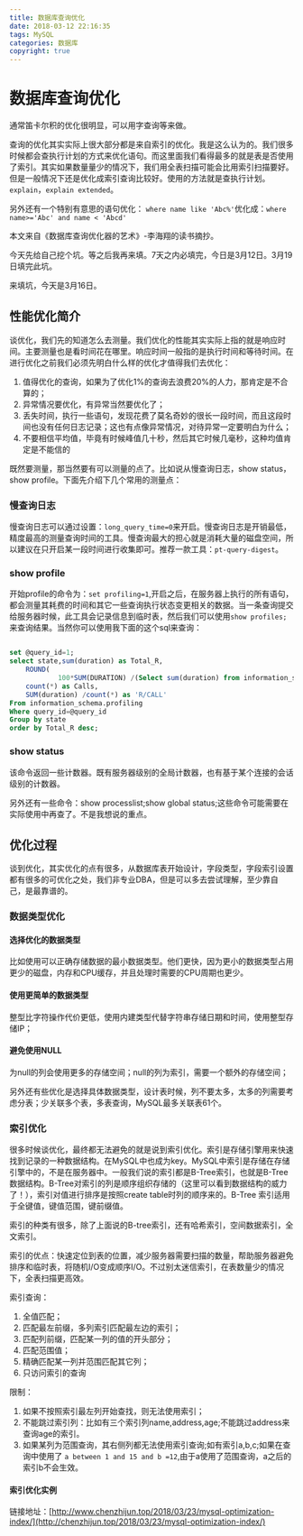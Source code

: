 ```yaml
---
title: 数据库查询优化
date: 2018-03-12 22:16:35
tags: MySQL
categories: 数据库
copyright: true
---
```


# 数据库查询优化

通常笛卡尔积的优化很明显，可以用字查询等来做。

查询的优化其实实际上很大部分都是来自索引的优化。我是这么认为的。我们很多时候都会查执行计划的方式来优化语句。而这里面我们看得最多的就是表是否使用了索引。其实如果数量量少的情况下，我们用全表扫描可能会比用索引扫描要好。但是一般情况下还是优化成索引查询比较好。使用的方法就是查执行计划。`explain`，`explain extended`。

另外还有一个特别有意思的语句优化： `where name like 'Abc%'`优化成：`where name>='Abc' and name < 'Abcd'`

本文来自《数据库查询优化器的艺术》-李海翔的读书摘抄。

今天先给自己挖个坑。等之后我再来填。7天之内必填完，今日是3月12日。3月19日填完此坑。


来填坑，今天是3月16日。

## 性能优化简介

谈优化，我们先的知道怎么去测量。我们优化的性能其实实际上指的就是响应时间。主要测量也是看时间花在哪里。响应时间一般指的是执行时间和等待时间。在进行优化之前我们必须先明白什么样的优化才值得我们去优化：

1. 值得优化的查询，如果为了优化1%的查询去浪费20%的人力，那肯定是不合算的；
2. 异常情况要优化，有异常当然要优化了；
3. 丢失时间，执行一些语句，发现花费了莫名奇妙的很长一段时间，而且这段时间也没有任何日志记录；这也有点像异常情况，对待异常一定要明白为什么；
4. 不要相信平均值，毕竟有时候峰值几十秒，然后其它时候几毫秒，这种均值肯定是不能信的

既然要测量，那当然要有可以测量的点了。比如说从慢查询日志，show status，show profile。下面先介绍下几个常用的测量点：

### 慢查询日志

慢查询日志可以通过设置：`long_query_time=0`来开启。慢查询日志是开销最低，精度最高的测量查询时间的工具。慢查询最大的担心就是消耗大量的磁盘空间，所以建议在只开启某一段时间进行收集即可。推荐一款工具：`pt-query-digest`。

### show profile

开始profile的命令为：`set profiling=1`,开启之后，在服务器上执行的所有语句，都会测量其耗费的时间和其它一些查询执行状态变更相关的数据。当一条查询提交给服务器时候，此工具会记录信息到临时表，然后我们可以使用`show profiles;`来查询结果。当然你可以使用我下面的这个sql来查询：

```sql

set @query_id=1;
select state,sum(duration) as Total_R,
	ROUND(
			100*SUM(DURATION) /(Select sum(duration) from information_schema.profiling where query_id=@query_id),2) as Pct_R,
    count(*) as Calls,
	SUM(duration) /count(*) as 'R/CALL'
From information_schema.profiling
Where query_id=@query_id
Group by state
order by Total_R desc;

```

### show status

该命令返回一些计数器。既有服务器级别的全局计数器，也有基于某个连接的会话级别的计数器。

另外还有一些命令：show processlist;show global status;这些命令可能需要在实际使用中再查了。不是我想说的重点。

## 优化过程

谈到优化，其实优化的点有很多，从数据库表开始设计，字段类型，字段索引设置都有很多的可优化之处，我们非专业DBA，但是可以多去尝试理解，至少靠自己，是最靠谱的。

### 数据类型优化

#### 选择优化的数据类型

比如使用可以正确存储数据的最小数据类型。他们更快，因为更小的数据类型占用更少的磁盘，内存和CPU缓存，并且处理时需要的CPU周期也更少。

#### 使用更简单的数据类型

整型比字符操作代价更低，使用内建类型代替字符串存储日期和时间，使用整型存储IP；

#### 避免使用NULL

为null的列会使用更多的存储空间；null的列为索引，需要一个额外的存储空间；

另外还有些优化是选择具体数据类型，设计表时候，列不要太多，太多的列需要考虑分表；少关联多个表，多表查询，MySQL最多关联表61个。

### 索引优化

很多时候谈优化，最终都无法避免的就是说到索引优化。索引是存储引擎用来快速找到记录的一种数据结构。在MySQL中也成为key。MySQL中索引是存储在存储引擎中的，不是在服务器中。一般我们说的索引都是B-Tree索引，也就是B-Tree数据结构。B-Tree对索引的列是顺序组织存储的（这里可以看到数据结构的威力了！），索引对值进行排序是按照create table时列的顺序来的。B-Tree 索引适用于全键值，键值范围，键前缀值。

索引的种类有很多，除了上面说的B-tree索引，还有哈希索引，空间数据索引，全文索引。

索引的优点：快速定位到表的位置，减少服务器需要扫描的数量，帮助服务器避免排序和临时表，将随机I/O变成顺序I/O。不过别太迷信索引，在表数量少的情况下，全表扫描更高效。

索引查询：

1. 全值匹配；
2. 匹配最左前缀，多列索引匹配最左边的索引；
3. 匹配列前缀，匹配某一列的值的开头部分；
4. 匹配范围值；
5. 精确匹配某一列并范围匹配其它列；
6. 只访问索引的查询

限制：

1. 如果不按照索引最左列开始查找，则无法使用索引；
2. 不能跳过索引列：比如有三个索引列name,address,age;不能跳过address来查询age的索引。
3. 如果某列为范围查询，其右侧列都无法使用索引查询;如有索引a,b,c;如果在查询中使用了 `a between 1 and 15 and b =12`,由于a使用了范围查询，a之后的索引b不会生效。

#### 索引优化实例

链接地址：[http://www.chenzhijun.top/2018/03/23/mysql-optimization-index/](http://chenzhijun.top/2018/03/23/mysql-optimization-index/)